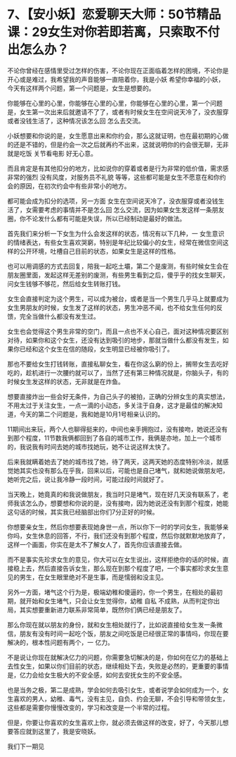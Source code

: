 # 7、【安小妖】恋爱聊天大师：50节精品课：29女生对你若即若离，只索取不付出怎么办？

不论你曾经在感情里受过怎样的伤害，不论你现在正面临着怎样的困境，不论你是开心或是难过，我希望我的声音能够一直陪着你，我是小妖 希望你幸福的小妖，今天有这样两个问题，第一个问题是，女生是想要的。

你能够在心里的心里，你能够在心里的心里，你能够在心里的心里，第一个问题是，女生第一次出来后就邀请不了了，或者有时候女生在空间说天冷了，没衣服穿或者没钱生活了，这种情况该怎么回 怎么去交流。

小妖想要和你说的是，女生愿意出来和你约会，那么这就证明，也在最初期的心做的还是不错的，但是约会一次之后就再约不出来，这就说明你的约会很无聊，无非就是吃饭 关节看电影 好无心意。

而且肯定是有其他扣分的地方，比如说你的穿着或者是行为非常的低价值，需求感非常的强烈 没有风度，对服务员不礼貌 等等，这些都可能是女生不愿意在和你约会的原因，在初次约会中有些非常小的地方。

都可能会成为扣分的选项，另一方面 女生在空间说天冷了，没衣服穿或者没钱生活了，女需要考虑的事情并不是怎么回 怎么交流，因为如果女生发这样一条朋友圈，你不论发什么都有可能是失误，所以已经制动是最好的做法。

首先我们来分析一下女生为什么会发这样的状态，情况有以下几种，一 女生意识的情绪表达，有些女生喜欢哭窮，特别是年纪比较偏小的女生，经常在微信空间这样的公开环境，吐槽自己目前的状态，如果女生是这样的性格。

也可以用调感的方式去回复，陪我一起吃土壩，第二个是废测，有些时候女生会在朋友圈里面，发起这样无差别的废测，有些男生看到之后，傻乎乎的找女生聊天，问女生钱够不够花，然后给女生转账打钱。

女生会直接判定为这个男生，可以成为被台，或者是当一个男生几乎马上就要成为女生男朋友的时候，女生发了这样的状态，男生冲恶不闻，也不给女生任何的反馈，完全当做什么都没有发生过。

女生也会觉得这个男生非常的空门，而且一点也不关心自己，面对这种情况要区别对待，如果你和这个女生，还没有达到吸引的地步，那就当做什么都没有发生，如果你已经和这个女生在信的随段，女生明显已经被你吸引了。

那也不要给女生打钱转账，直接私聊女生，看在你这么窮的份上，搁带女生去吃好吃的，趁机进行一次腰约就可以了，当然了还有第三种情况就是，你脑头子，有的时候女生发这样的状态，无非就是在炸鱼。

想要直接炸出一些会好无条件，为自己头子的被拍，正确的分辨女生的真实想法，不用太过于关注女生，一点一滴的小动态，多关注于自身，这才是最佳的解决知道，今天的第二个问题是，我和她是10月1号相亲认识的。

11期间出来玩，两个人也聊得挺来的，中间也亲手拥抱过，没有接吻，她说还没有到那个程度，11节数我俩都回到了各自的城市工作，我俩是亦地，加上一个城市的，我说我有时间去她的城市找她玩，她不让说这样太快了。

后来我就瞒着她去了她的城市找了她，待了两天，这两天她的态度特别冷淡，就感觉她其实也没有那么在乎我，回来以后，可能也是自己堵气，就和她说做朋友吧，她听完之后，说让我冷静一段时间，可能过段时间就好了。

当天晚上，她竟真的和我说做朋友，我当时只是堵气，现在好几天没有联系了，老师我该怎么办，想要想和你说的是，没有接吻，因为她说还没有到那个程度，她能这句话的时候，其实我已经脑部出你们7分正好的时候。

你想要亲女生，然后你想要表现她身世一点，所以你下一时的学问女生，我能够亲你吗，女生休息的回答，不行，我们还没有到那个程度，然后你就默默地放弃了，这样一个画面，你实在是太不了解女人了，首先你应该直接去做。

而不是事实先珍求女生的意见，你大可以在女生说出，这样拒绝你的话的时候，直接稳上去，然后直接告诉女生，那么现在到那个程度了吧，一个事实都珍求女生意见的男生，在女生眼里绝对不是生事，而是懦弱和没主见。

另外一方面，堵气这个行为是，极端幼稚和傻逼的，你一个男生，在相处的最初期，就开始和女生堵气，只会让女生觉得你，幼稚 自私 不成熟，从而判定你出局，其实想要重新进力联系非常简单，既然你们俩已经是朋友了。

那么你现在就以朋友的身份，就和女生相处就行了，比如说直接给女生发一条微信，朋友有没有时间一起吃个饭，朋友之间吃饭是已经很正常的事情吗，你现在要解决的，根本性问题有两个，一 亿力。

不是说让你现在就解决亿力的问题，你需要急切解决的是，你如何在亿力的基础上去性女生，如果以你们目前的状态，继续相处下去，失败是必然的，更重要的事情是，亿力会给女生极大的不安全感，如何去安抚女生的不安全感。

也是当务之极，第二是成熟，学会如何去吸引女生，或者说学会如何成为一个，女生喜欢的男人，幼稚、毒气，没有主见，自负、约会无聊，不会引导和带领女生，这些都是需要你慢慢改变的，学习和改变是一个半常的过程。

但是，你要让你喜欢的女生喜欢上你，就必须去做这样的改变，好了，今天那儿想要答应就到这里了，我是安晓妖。

我们下一期见